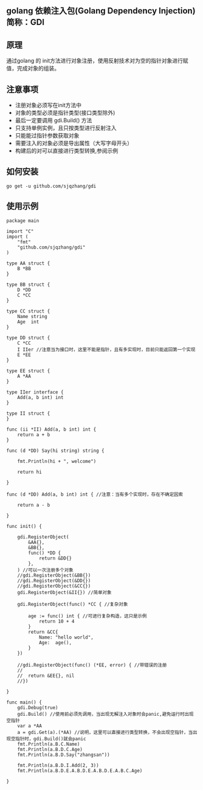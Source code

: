 ## golang 依赖注入包(Golang Dependency Injection) 简称：GDI
## 原理
通过golang 的 init方法进行对象注册，使用反射技术对为空的指针对象进行赋值，完成对象的组装。

## 注意事项
- 注册对象必须写在init方法中
- 对象的类型必须是指针类型(接口类型除外)
- 最后一定要调用 gdi.Build() 方法
- 只支持单例实例，且只按类型进行反射注入
- 只能能过指针参数获取对象
- 需要注入的对象必须是导出属性（大写字母开头）
- 构建后的对可以直接进行类型转换,参阅示例

## 如何安装
`go get -u github.com/sjqzhang/gdi`

## 使用示例
```golang
package main

import "C"
import (
	"fmt"
	"github.com/sjqzhang/gdi"
)

type AA struct {
	B *BB
}

type BB struct {
	D *DD
	C *CC
}

type CC struct {
	Name string
	Age  int
}

type DD struct {
	C *CC
	I IIer //注意当为接口时，这里不能是指针，且有多实现时，目前只能返回第一个实现
	E *EE
}

type EE struct {
	A *AA
}

type IIer interface {
	Add(a, b int) int
}

type II struct {
}

func (ii *II) Add(a, b int) int {
	return a + b
}

func (d *DD) Say(hi string) string {

	fmt.Println(hi + ", welcome")

	return hi

}

func (d *DD) Add(a, b int) int { //注意：当有多个实现时，存在不确定因索

	return a - b

}

func init() {

	gdi.RegisterObject(
		&AA{},
		&BB{},
		func() *DD {
			return &DD{}
		},
	) //可以一次注册多个对象
	//gdi.RegisterObject(&BB{})
	//gdi.RegisterObject(&DD{})
	//gdi.RegisterObject(&CC{})
	gdi.RegisterObject(&II{}) //简单对象

	gdi.RegisterObject(func() *CC { //复杂对象

		age := func() int { //可进行复杂构造，这只是示例
			return 10 + 4
		}
		return &CC{
			Name: "hello world",
			Age:  age(),
		}
	})

	//gdi.RegisterObject(func() (*EE, error) { //带错误的注册
	//
	//	return &EE{}, nil
	//})

}

func main() {
	gdi.Debug(true)
	gdi.Build() //使用前必须先调用，当出现无解注入对象时会panic,避免运行时出现空指针
	var a *AA
	a = gdi.Get(a).(*AA) //说明，这里可以直接进行类型转换，不会出现空指针，当出现空指针时，gdi.Build()就会panic
	fmt.Println(a.B.C.Name)
	fmt.Println(a.B.D.C.Age)
	fmt.Println(a.B.D.Say("zhangsan"))

	fmt.Println(a.B.D.I.Add(2, 3))
	fmt.Println(a.B.D.E.A.B.D.E.A.B.D.E.A.B.C.Age)

}


```
